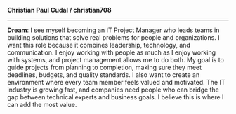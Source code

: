 **Christian Paul Cudal / christian708**
***************************************

**Dream**:
I see myself becoming an IT Project Manager who leads teams in building solutions that solve real problems for people and organizations.
I want this role because it combines leadership, technology, and communication. I enjoy working with people as much as I enjoy working with systems, and project management allows me to do both.
My goal is to guide projects from planning to completion, making sure they meet deadlines, budgets, and quality standards. I also want to create an environment where every team member feels valued and motivated.
The IT industry is growing fast, and companies need people who can bridge the gap between technical experts and business goals. I believe this is where I can add the most value.
